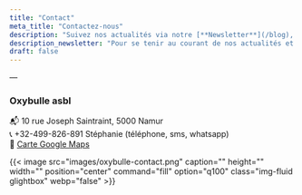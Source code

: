 ```yaml
---
title: "Contact"
meta_title: "Contactez-nous"
description: "Suivez nos actualités via notre [**Newsletter**](/blog), sur [**Instagram**](https://www.instagram.com/oxybulle_asbl/), [**Facebook**](https://www.facebook.com/oxybulleasbl/) ou [**Linkedin**](https://www.linkedin.com/company/oxybulle-asbl/).<br> **Soutenez-nous** par un [**don**](https://www.oxybulle.org/nous-soutenir). **Contactez-nous** pour en savoir plus sur le [**volontariat**](/a-propos/#volontaires)."
description_newsletter: "Pour se tenir au courant de nos actualités et actions, et les partager avec votre entourage.<br> Votre email ne sera jamais communiqué à des tiers. <br>"
draft: false
---
```


—
### Oxybulle asbl

📬 10 rue Joseph Saintraint, 5000 Namur <br>
📞 +32-499-826-891 Stéphanie (téléphone, sms, whatsapp) <br>
📍 [Carte Google Maps](https://maps.app.goo.gl/2aWCcsY1AvD8Rvey5)

{{< image src="images/oxybulle-contact.png" 
   caption="" 
   height="" 
   width="" 
   position="center" 
   command="fill" 
   option="q100" 
   class="img-fluid glightbox" 
   webp="false" >}}
